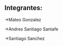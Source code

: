 <h2> Integrantes: </h2>
<p> ->Mateo Gonzalez </p>
<p> ->Andres Santiago Santafe </p>
<p> ->Santiago Sanchez </p>
